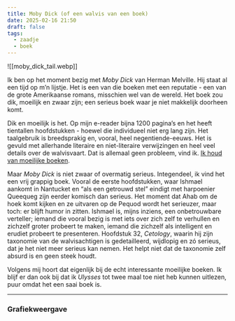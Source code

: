 ```yaml
---
title: Moby Dick (of een walvis van een boek)
date: 2025-02-16 21:50
draft: false
tags:
  - zaadje
  - boek
---
```

![[moby_dick_tail.webp]]

Ik ben op het moment bezig met *Moby Dick* van Herman Melville. Hij staat al een tijd op m’n lijstje. Het is een van die boeken met een reputatie - een van de grote Amerikaanse romans, misschien wel van de wereld. Het boek zou dik, moeilijk en zwaar zijn; een serieus boek waar je niet makkelijk doorheen komt.

Dik en moeilijk is het. Op mijn e-reader bijna 1200 pagina’s en het heeft tientallen hoofdstukken - hoewel die individueel niet erg lang zijn. Het taalgebruik is breedsprakig en, vooral, heel negentiende-eeuws. Het is gevuld met allerhande literaire en niet-literaire verwijzingen en heel veel details over de walvisvaart. Dat is allemaal geen probleem, vind ik. [Ik houd van moeilijke boeken](https://kallisti.paulbrederveld.nl/Ik-houd-van-moeilijke-boeken).

Maar _Moby Dick_ is niet zwaar of overmatig serieus. Integendeel, ik vind het een vrij grappig boek. Vooral de eerste hoofdstukken, waar Ishmael aankomt in Nantucket en “als een getrouwd stel” eindigt met harpoenier Queequeg zijn eerder komisch dan serieus. Het moment dat Ahab om de hoek komt kijken en ze uitvaren op de Pequod wordt het serieuzer, maar toch: er blijft humor in zitten. Ishmael is, mijns inziens, een onbetrouwbare verteller; iemand die vooral bezig is met iets over zich zelf te verhullen en zichzelf groter probeert te maken, iemand die zichzelf als intelligent en erudiet probeert te presenteren. Hoofdstuk 32, _Cetology_, waarin hij zijn taxonomie van de walvisachtigen is gedetailleerd, wijdlopig en zó serieus, dat je het niet meer serieus kan nemen. Het helpt niet dat de taxonomie zelf absurd is en geen steek houdt.

Volgens mij hoort dat eigenlijk bij de echt interessante moeilijke boeken. Ik blijf er dan ook bij dat ik _Ulysses_ tot twee maal toe niet heb kunnen uitlezen, puur omdat het een saai boek is.

---

### Grafiekweergave